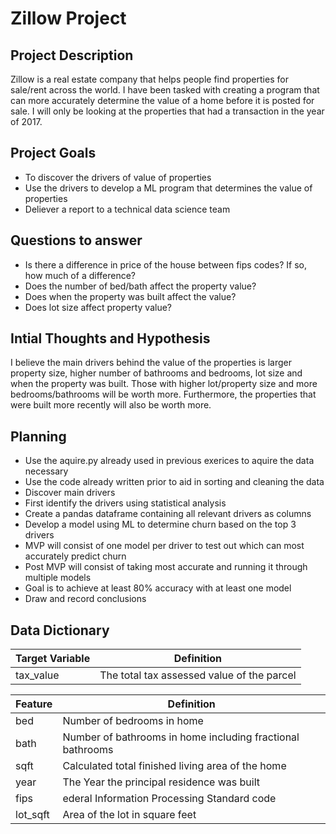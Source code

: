 # Zillow Project

## Project Description
Zillow is a real estate company that helps people find properties for sale/rent across the world. I have been tasked with creating a program that can more accurately determine the value of a home before it is posted for sale. I will only be looking at the properties that had a transaction in the year of 2017.

## Project Goals
- To discover the drivers of value of properties
- Use the drivers to develop a ML program that determines the value of properties
- Deliever a report to a technical data science team

## Questions to answer
- Is there a difference in price of the house between fips codes? If so, how much of a difference?
- Does the number of bed/bath affect the property value?
- Does when the property was built affect the value?
- Does lot size affect property value?

## Intial Thoughts and Hypothesis
I believe the main drivers behind the value of the properties is larger property size, higher number of bathrooms and bedrooms, lot size and when the property was built. Those with higher lot/property size and more bedrooms/bathrooms will be worth more. Furthermore, the properties that were built more recently will also be worth more.

## Planning
- Use the aquire.py already used in previous exerices to aquire the data necessary
- Use the code already written prior to aid in sorting and cleaning the data
- Discover main drivers
 - First identify the drivers using statistical analysis
 - Create a pandas dataframe containing all relevant drivers as columns
- Develop a model using ML to determine churn based on the top 3 drivers
 - MVP will consist of one model per driver to test out which can most accurately predict churn
 - Post MVP will consist of taking most accurate and running it through multiple models
 - Goal is to achieve at least 80% accuracy with at least one model
- Draw and record conclusions

## Data Dictionary

| Target Variable | Definition|
|-----------------|-----------|
| tax_value | The total tax assessed value of the parcel |

| Feature  | Definition |
|----------|------------|
| bed |  Number of bedrooms in home |
| bath |  Number of bathrooms in home including fractional bathrooms |
| sqft |  Calculated total finished living area of the home |
| year |  The Year the principal residence was built |
| fips | ederal Information Processing Standard code |
| lot_sqft |  Area of the lot in square feet |